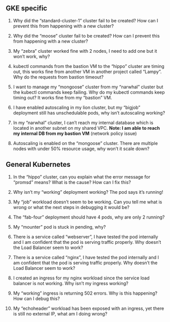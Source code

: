 ## GKE specific

1. Why did the “standard-cluster-1” cluster fail to be created? How can I prevent this from happening with a new cluster?

2. Why did the “moose” cluster fail to be created? How can I prevent this from happening with a new cluster?

3. My “zebra” cluster worked fine with 2 nodes, I need to add one but it won’t work, why?

4. kubectl commands from the bastion VM to the “hippo” cluster are timing out, this works fine from another VM in another project called “Lampy”. Why do the requests from bastion timeout? 

5. I want to manage my “mongoose” cluster from my “narwhal” cluster but the kubectl commands keep failing. Why do my kubectl commands keep timing out? It works fine from my “bastion” VM.

6. I have enabled autoscaling in my lion cluster, but my “bigjob” deployment still has unschedulable pods, why isn’t autoscaling working?

7. In my “narwhal” cluster, I can’t reach my internal database which is located in another subnet on my shared VPC. **Note: I am able to reach my internal DB from my bastion VM** (network policy issue)

8. Autoscaling is enabled on the “mongoose” cluster. There are multiple nodes with under 50% resource usage, why won’t it scale down?

## General Kubernetes

1. In the “hippo” cluster, can you explain what the error message for “promsd” means? What is the cause? How can I fix this?

2. Why isn’t my “working” deployment working? The pod says it’s running!

3. My “job” workload doesn’t seem to be working. Can you tell me what is wrong or what the next steps in debugging it would be?

4. The “fab-four” deployment should have 4 pods, why are only 2 running?

5. My “mounter” pod is stuck in pending, why?

6. There is a service called “webserver”, I have tested the pod internally and I am confident that the pod is serving traffic properly. Why doesn’t the Load Balancer seem to work?

7. There is a service called “nginx”, I have tested the pod internally and I am confident that the pod is serving traffic properly. Why doesn’t the Load Balancer seem to work?

8. I created an ingress for my nginx workload since the service load balancer is not working. Why isn’t my ingress working?

9. My “working” ingress is returning 502 errors. Why is this happening?  How can I debug this?

10. My “echoheader” workload has been exposed with an ingress, yet there is still no external IP, what am I doing wrong?
